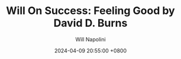 ---
title: "Will On Success: Feeling Good by David D. Burns"
author: Will Napolini
date: 2024-04-09 20:55:00 +0800
categories: [Mindset, Book-summaries]
tags:
  [
    feeling-good,
    david-d-burns,
    cognitive-therapy,
    positive-thinking,
    self-help,
    psychology,
    mood-management,
    mental-health,
    depression,
    anxiety,
    emotional-wellbeing,
    stress-reduction,
    happiness,
    cognitive-behavioral-therapy,
    cbt,
    personal-growth,
    mental-strength,
    emotional-intelligence
  ]
image: https://pbs.twimg.com/media/GO1mayhXoAIRDqb?format=jpg&name=large
alt: "Will On Success: Feeling Good by David D. Burns"
fallback:
  - 
  # Replace with the URL of your backup image
  -
  # Replace with the URL of your backup image
---